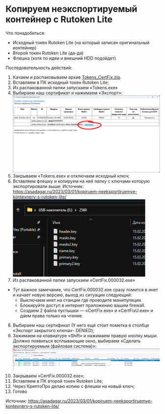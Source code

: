 # Копируем неэкспортируемый контейнер с Rutoken Lite
Что понадобиться:
- Исходный токен Rutoken Lite (на который записан оригинальный контейнер)
- Второй токен Rutoken Lite (да-да)
- Флешка (хотя по идеи и внешний HDD подойдет)

Последовательность действий:
1. Качаем и распаковываем архив [Tokens_CertFix.zip](Tokens_CertFix.zip).
2. Вставляем в ПК исходный токен Rutoken Lite;
3. Из распакованной папки запускаем «Tokens.exe»
4. Выбираем наш сертификат и нажимаем «Экспорт»:
![Изображение](screenshots/001.png)
5. Закрываем «Tokens.exe» и отключаем исходный ключ;
6. Вставляем флешку и копируем на неё папку с ключами которую экспортировали выше:
Источник: https://asadagar.ru/2023/03/01/kopiruem-neeksportiruemye-konteynery-s-rutoken-lite/
![Изображение](screenshots/002.png)
7. Из распакованной папки запускаем «CertFix.000032.exe»
  - Тут важное замечание, что CertFix.000032.exe сразу ломится в инет и качает новую версию, выход из ситуации следующий:
      * Выключаем инет на станции где проводите манипуляции.
      * Блокируйте доступ в интернет приложению вашим firewall.
      * Создаем 2 файла пустышки — «CertFix.exe» и «CertFixU.exe» и даем права только на чтение.
8. Выбираем наш сертификат (У него ещё стоит пометка в столбце «Экспорт закрытого ключа»- DENIED);
9. Зажимаем на клавиатуре «Shift» и нажимаем правую кнопку мыши. Должно появиться всплывающие окно, выбираем «Сделать экспортируемым (файловая система)»:
![Изображение](screenshots/003.png)
10. Закрываем «CertFix.000032.exe»;
11. Вставляем в ПК второй токен Rutoken Lite;
12. Через КриптоПро делаю копию с флешки на новый ключ;
13. Готово

Источник: <https://asadagar.ru/2023/03/01/kopiruem-neeksportiruemye-konteynery-s-rutoken-lite/>
